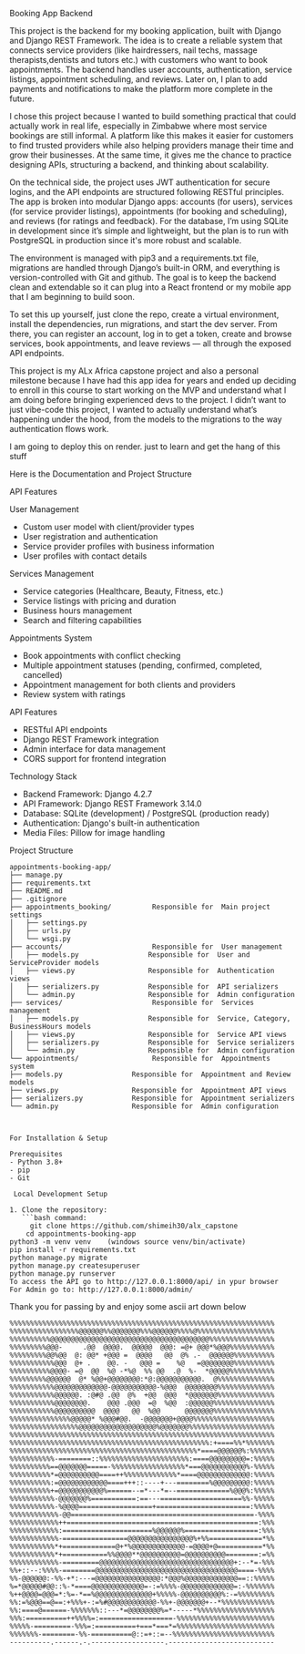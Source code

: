 Booking App Backend

This project is the backend for my booking application, built with Django and Django REST Framework. 
The idea is to create a reliable system that connects service providers (like hairdressers, nail techs, 
massage therapists,dentists and tutors etc.) with customers who want to book appointments. The backend handles user accounts, 
authentication, service listings, appointment scheduling, and reviews. Later on, I plan to add payments and notifications to make the 
platform more complete in the future.

I chose this project because I wanted to build something practical that could actually work in real life, especially in Zimbabwe
where most service bookings are still informal. A platform like this makes it easier for customers to find trusted providers 
while also helping providers manage their time and grow their businesses. 
At the same time, it gives me the chance to practice designing APIs, structuring a backend, and thinking about scalability.

On the technical side, the project uses JWT authentication for secure logins, and the API endpoints are structured following RESTful principles. The 
app is broken into modular Django apps: accounts (for users), services (for service provider listings), appointments (for booking and scheduling), 
and reviews (for ratings and feedback). For the database, I’m using SQLite in development since it’s simple and lightweight, but the plan is to run with 
PostgreSQL in production since it's more robust and scalable.

The environment is managed with pip3 and a requirements.txt file, migrations are handled through Django’s built-in ORM, and everything 
is version-controlled with Git and github. The goal is to keep the backend clean and extendable so it can plug into a React frontend or 
my mobile app that I am beginning to build soon.

To set this up yourself, just clone the repo, create a virtual environment, install the dependencies, run migrations, and start the dev server. From there, 
you can register an account, log in to get a token, create and browse services, book appointments, and leave reviews — all through the exposed API endpoints.

This project is my ALx Africa capstone project and also a personal milestone because I have had this app idea for years and ended up deciding to
enroll in this course to start working on the MVP and understand what I am doing before bringing experienced devs to the project. 
I didn’t want to just vibe-code this project, I wanted to actually understand what’s happening under the hood, 
from the models to the migrations to the way authentication flows work.

I am going to deploy this on render. just to learn and get the hang of this stuff

Here is the Documentation and Project Structure


API Features

 User Management
- Custom user model with client/provider types
- User registration and authentication
- Service provider profiles with business information
- User profiles with contact details

 Services Management
- Service categories (Healthcare, Beauty, Fitness, etc.)
- Service listings with pricing and duration
- Business hours management
- Search and filtering capabilities

 Appointments System
- Book appointments with conflict checking
- Multiple appointment statuses (pending, confirmed, completed, cancelled)
- Appointment management for both clients and providers
- Review system with ratings

 API Features
- RESTful API endpoints
- Django REST Framework integration
- Admin interface for data management
- CORS support for frontend integration

 Technology Stack

- Backend Framework: Django 4.2.7
- API Framework: Django REST Framework 3.14.0
- Database: SQLite (development) / PostgreSQL (production ready)
- Authentication: Django's built-in authentication
- Media Files: Pillow for image handling

Project Structure

```
appointments-booking-app/
├── manage.py
├── requirements.txt
├── README.md
├── .gitignore
├── appointments_booking/          Responsible for  Main project settings
│   ├── settings.py
│   ├── urls.py
│   └── wsgi.py
├── accounts/                      Responsible for  User management
│   ├── models.py                 Responsible for  User and ServiceProvider models
│   ├── views.py                  Responsible for  Authentication views
│   ├── serializers.py            Responsible for  API serializers
│   └── admin.py                  Responsible for  Admin configuration
├── services/                      Responsible for  Services management
│   ├── models.py                 Responsible for  Service, Category, BusinessHours models
│   ├── views.py                  Responsible for  Service API views
│   ├── serializers.py            Responsible for  Service serializers
│   └── admin.py                  Responsible for  Admin configuration
└── appointments/                  Responsible for  Appointments system
├── models.py                 Responsible for  Appointment and Review models
├── views.py                  Responsible for  Appointment API views
├── serializers.py            Responsible for  Appointment serializers
└── admin.py                  Responsible for  Admin configuration



For Installation & Setup

Prerequisites
- Python 3.8+
- pip
- Git

 Local Development Setup

1. Clone the repository:
   ```bash command:
  	 git clone https://github.com/shimeih30/alx_capstone
   	cd appointments-booking-app
python3 -m venv venv 	(windows source venv/bin/activate)
pip install -r requirements.txt
python manage.py migrate
python manage.py createsuperuser
python manage.py runserver
To access the API go to http://127.0.0.1:8000/api/ in ypur browser
For Admin go to: http://127.0.0.1:8000/admin/

```




Thank you for passing by and enjoy some ascii art down below


```
%%%%%%%%%%%%%%%%%%%%%%%%%%%%%%%%%%%%%%%%%%%%%%%%%%%%%%%%%%%%%%%%%
%%%%%%%%%%%%%%%%%@@@@@@%%@@@@@@@%%%@@@@@@%%%%@%%%%%%%%%%%%%%%%%%%
%%%%%%%%%%@@@@@@@@@@@@@@@@@@@@@@@@@@@@@@@@@@@@@@@%%%%%%%%%%%%%%%%
%%%%%%%%%@@@-     .@@  @@@@.  @@@@@  @@@: =@+ @@@*%@@@%%%%%%%%%%%
%%%%%%%%%@@%@@  @: @@* +@@@ =  @@@@   @@  @% .-  @@@@@@%%%%%%%%%%
%%%%%%%%%%%@@@  @+ .    @@. -   @@@ =    %@   =@@@@@@@@%%%%%%%%%%
%%%%%%%%%%@@@@- =@  @@  %@ -*%@  %% @@  .@  %-  *@@@@@%%%%%%%%%%%
%%%%%%%%%@@@@@@  @* %@@+@@@@@@@@:*@:@@@@@@@@@@@.  @%%%%%%%%%%%%%%
%%%%%%%%%%%@@@@@@@@@@@@@-@@@@@@@@@@@-%@@@  @@@@@@@@%%%%%%%%%%%%%%
%%%%%%%%%%%@@@@@@. :@#@ .@@  @%  +@@  @@@  *@@@@@@@%%%%%%%%%%%%%%
%%%%%%%%%%%@@@@@@@@.    @@@ .@@@  =@  %@@  :@@@@@@%%%%%%%%%%%%%%%
%%%%%%%%%%%@@@@@@@@@@  @@@@   @@  %@@      @@@@@@@%%%%%%%%%%%%%%%
%%%%%%%%%%%%%%%@@@@@* %@@@#@@.  -@@@@@@@+@@@@%%%%%%%%%%%%%%%%%%%%
%%%%%%%%%%%%%%%%%@@@@@@@@@@@@@@@@@@@%@@@@@@@%%%%%%%%%%%%%%%%%%%%%
%%%%%%%%%%%%%%%%%%%%%%%%%%%%%%%%%%%%%%%%%%%%%%%%%%%%%%%%%%%%%%%%%
%%%%%%%%%%%%%%%%%%%%%%%%%%%%%%%%%%%%%%%%%%%%%%%%%:+====%%*%%%%%%%
%%%%%%%%%%%%%%%%%%%%%%%%%%%%%%%%%%%%%%%%%%%%%%*====@@@@@@%:%%%%%%
%%%%%%%%%%%-========::%%%%%%%%%%%%%%%%%%%%%%:====@@@@@@@@@=:%%%%%
%%%%%%%%%%==@@@@@@@=====-%%%%%%%%%%%%%%%%%%*===@@@@@@@@@@@%-%%%%%
%%%%%%%%%%*=@@@@@@@@@@====++%%%%%%%%%%%%%*====@@@@@@@@@@@@@:%%%%%
%%%%%%%%%%:=@@@@@@@@@@@@====+++::----+---========%@@@@@@@@@:%%%%%
%%%%%%%%%%+=@@@@@@@@@@@%======--=*---*=--=============%@@@%:%%%%%
%%%%%%%%%%%-@@@@@@@%===========:==---====================%%-%%%%%
%%%%%%%%%%%-%@@@@==================+=======================:%%%%%
%%%%%%%%%%%%-@@=============================================-%%%%
%%%%%%%%%%%%++===============================================:%%%
%%%%%%%%%%%%:======================%@@@@@@%==================:%%%
%%%%%%%%%%%%-================@@@@@@@@@@@@@@@@%+%%=============*%%
%%%%%%%%%%%*+=============@+*%@@@@@@@@@@@@@-=@@@@+@===========*%%
%%%%%%%%%%%*+===========%%@@@@**@@@@@@@@@@=@@@@@@@@@@========:=%%
%%%%%%%%%%%%-=========@@@@@@@@@@@@@@@@@@@@@@@@@@@@@@@@@+:--*=-%%%
%%+::--:%%%%-========@@@@@@@@@@@@@@@@@@@@@@@@@@@@@@@@@@@====-%%%%
%%-@@@@@@:-%%-+*:---=@@@@@@@@@@@@@@@@:*@@@%@@@@@@@@@@@@@==::%%%%%
%=*@@@@@#@@::%-*====@@@@@@@@@@@@@=-:=%%%%-@@@@@@@@@@@@@=:-%%%%%%%
%++@@@@=@@@=*:%=-*==%@@@@@@@@@@@@@@+%%%%%-@@@@@@@@@@%:-=%%%%%%%%%
%%:=%@@@==@==:+%%%+-:=%#@@@@@@@@@@@@-%%+-@@@@@@@+--*%%%%%%%%%%%%%
%%:====@======-%%%%%%%::---*=@@@@@@@@%=*-----*%%%%%%%%%%%%%%%%%%%
%%%:==========++%%%%=:==================-%%%%%%%%%%%%%%%%%%%%%%%%
%%%%%-=========-%%%=:==========+===*===*=%%%%%%%%%%%%%%%%%%%%%%%%
%%%%%%%-========-%%-==========@::=+::=--%%%%%%%%%%%%%%%%%%%%%%%%%
----------.------.-.------------------.--------------------------


```



